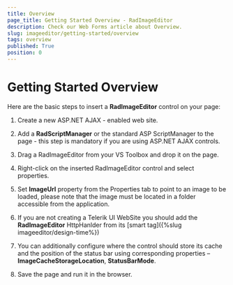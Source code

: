 ```yaml
---
title: Overview
page_title: Getting Started Overview - RadImageEditor
description: Check our Web Forms article about Overview.
slug: imageeditor/getting-started/overview
tags: overview
published: True
position: 0
---
```


# Getting Started Overview





Here are the basic steps to insert a **RadImageEditor** control on your page:

1. Create a new ASP.NET AJAX - enabled web site.

1. Add a **RadScriptManager** or the standard ASP ScriptManager to the page - this step is mandatory if you are using ASP.NET AJAX controls.

1. Drag a RadImageEditor from your VS Toolbox and drop it on the page.

1. Right-click on the inserted RadImageEditor control and select properties.

1. Set **ImageUrl** property from the Properties tab to point to an image to be loaded, please note that the image must be located in a folder accessible from the application.

1. If you are not creating a Telerik UI WebSite you should add the **RadImageEditor** HttpHanlder from its [smart tag]({%slug imageeditor/design-time%})

1. You can additionally configure where the control should store its cache and the position of the status bar using corresponding properties – **ImageCacheStorageLocation**, **StatusBarMode**.

1. Save the page and run it in the browser.
